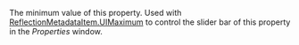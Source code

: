 The minimum value of this property. Used with [ReflectionMetadataItem.UIMaximum](https://developer.roblox.com/en-us/api-reference/property/ReflectionMetadataItem/UIMaximum) to control the slider bar of this property in the _Properties_ window.